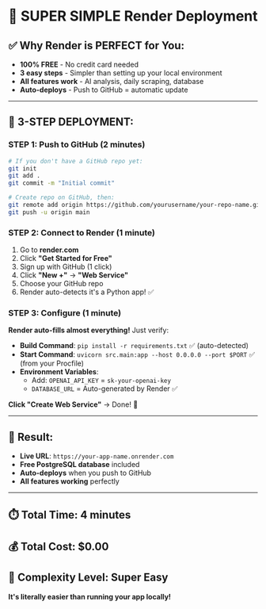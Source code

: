 # 🎨 SUPER SIMPLE Render Deployment

## ✅ Why Render is PERFECT for You:
- **100% FREE** - No credit card needed
- **3 easy steps** - Simpler than setting up your local environment
- **All features work** - AI analysis, daily scraping, database
- **Auto-deploys** - Push to GitHub = automatic update

---

## 🚀 3-STEP DEPLOYMENT:

### STEP 1: Push to GitHub (2 minutes)
```bash
# If you don't have a GitHub repo yet:
git init
git add .
git commit -m "Initial commit"

# Create repo on GitHub, then:
git remote add origin https://github.com/yourusername/your-repo-name.git
git push -u origin main
```

### STEP 2: Connect to Render (1 minute)
1. Go to **render.com** 
2. Click **"Get Started for Free"**
3. Sign up with GitHub (1 click)
4. Click **"New +"** → **"Web Service"**
5. Choose your GitHub repo
6. Render auto-detects it's a Python app! ✅

### STEP 3: Configure (1 minute)
**Render auto-fills almost everything!** Just verify:

- **Build Command**: `pip install -r requirements.txt` ✅ (auto-detected)
- **Start Command**: `uvicorn src.main:app --host 0.0.0.0 --port $PORT` ✅ (from your Procfile)
- **Environment Variables**:
  - Add: `OPENAI_API_KEY` = `sk-your-openai-key`
  - `DATABASE_URL` = Auto-generated by Render ✅

**Click "Create Web Service"** → Done! 🎉

---

## 🎯 Result:
- **Live URL**: `https://your-app-name.onrender.com`
- **Free PostgreSQL database** included
- **Auto-deploys** when you push to GitHub
- **All features working** perfectly

---

## ⏱️ Total Time: 4 minutes
## 💰 Total Cost: $0.00
## 🧠 Complexity Level: Super Easy

**It's literally easier than running your app locally!**

